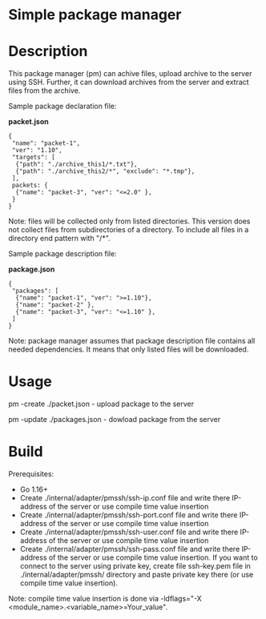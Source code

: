 <h1>Simple package manager</h1>

# Description
This package manager (pm) can achive files, upload archive to the server using SSH.
Further, it can download archives from the server and extract files from the archive.

Sample package declaration file:

<b>packet.json</b>
```
{
 "name": "packet-1",
 "ver": "1.10",
 "targets": [
  {"path": "./archive_this1/*.txt"},
  {"path": "./archive_this2/*", "exclude": "*.tmp"},
 ],
 packets: {
  {"name": "packet-3", "ver": "<=2.0" },
 }
}
```
Note: files will be collected only from listed directories.
This version does not collect files from subdirectories of a directory.
To include all files in a directory end pattern with "/*".

Sample package description file:

<b>package.json</b>
```
{
 "packages": [
  {"name": "packet-1", "ver": ">=1.10"},
  {"name": "packet-2" },
  {"name": "packet-3", "ver": "<=1.10" },
 ]
}
```
Note: package manager assumes that package description file contains all needed dependencies.
It means that only listed files will be downloaded.

# Usage
pm -create ./packet.json - upload package to the server

pm -update ./packages.json - dowload package from the server

# Build
Prerequisites:
- Go 1.16+
- Create ./internal/adapter/pmssh/ssh-ip.conf file 
    and write there IP-address of the server or use compile time value insertion
- Create ./internal/adapter/pmssh/ssh-port.conf file 
    and write there IP-address of the server or use compile time value insertion
- Create ./internal/adapter/pmssh/ssh-user.conf file 
    and write there IP-address of the server or use compile time value insertion
- Create ./internal/adapter/pmssh/ssh-pass.conf file 
    and write there IP-address of the server or use compile time value insertion.
    If you want to connect to the server using private key, create file ssh-key.pem
    file in ./internal/adapter/pmssh/ directory and paste private key there (or use compile time value insertion).

Note: compile time value insertion is done via -ldflags="-X <module_name>.<variable_name>=Your_value".
